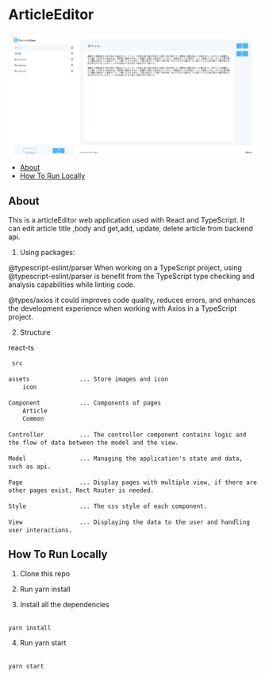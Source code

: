 # ArticleEditor

### 

![screenshot](/public/screenshot.png)

- [About](#about)
- [How To Run Locally](#how-to-run-locally)

## About
This is a articleEditor web application used with React and TypeScript.
It can edit article title ,body and get,add, update, delete article from backend api.

1. Using packages:

@typescript-eslint/parser
When working on a TypeScript project, using @typescript-eslint/parser is benefit from the TypeScript type checking and analysis capabilities while linting  code. 

@types/axios
it could improves code quality, reduces errors, and enhances the development experience when working with Axios in a TypeScript project.

2. Structure

react-ts

     src

    assets              ... Store images and icon
        icon
        
    Component           ... Components of pages
        Article
        Common
        
    Controller          ... The controller component contains logic and  the flow of data between the model and the view.
    
    Model               ... Managing the application's state and data, such as api.
    
    Page                ... Display pages with multiple view, if there are other pages exist, Rect Router is needed.
    
    Style               ... The css style of each component.
    
    View                ... Displaying the data to the user and handling user interactions.


## How To Run Locally

1. Clone this repo

2. Run yarn install

3. Install all the dependencies

```

yarn install

```

4. Run yarn start

```

yarn start

```

